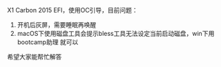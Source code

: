X1 Carbon 2015 EFI，使用OC引导，目前问题：
1. 开机后灰屏，需要睡眠再唤醒
2. macOS下使用磁盘工具会提示bless工具无法设定当前启动磁盘，win下用bootcamp助理
   就可以

希望大家能帮忙解答
